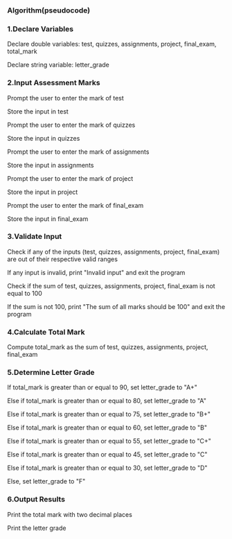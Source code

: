 ### Algorithm(pseudocode)
### 1.Declare Variables

Declare double variables: test, quizzes, assignments, project, final_exam, total_mark

Declare string variable: letter_grade

### 2.Input Assessment Marks

Prompt the user to enter the mark of test

Store the input in test

Prompt the user to enter the mark of quizzes

Store the input in quizzes

Prompt the user to enter the mark of assignments

Store the input in assignments

Prompt the user to enter the mark of project

Store the input in project

Prompt the user to enter the mark of final_exam

Store the input in final_exam

### 3.Validate Input

Check if any of the inputs (test, quizzes, assignments, project, final_exam) are out of their respective valid ranges

If any input is invalid, print "Invalid input" and exit the program

Check if the sum of test, quizzes, assignments, project, final_exam is not equal to 100

If the sum is not 100, print "The sum of all marks should be 100" and exit the program

### 4.Calculate Total Mark

Compute total_mark as the sum of test, quizzes, assignments, project, final_exam

### 5.Determine Letter Grade

If total_mark is greater than or equal to 90, set letter_grade to "A+"

Else if total_mark is greater than or equal to 80, set letter_grade to "A"

Else if total_mark is greater than or equal to 75, set letter_grade to "B+"

Else if total_mark is greater than or equal to 60, set letter_grade to "B"

Else if total_mark is greater than or equal to 55, set letter_grade to "C+"

Else if total_mark is greater than or equal to 45, set letter_grade to "C"

Else if total_mark is greater than or equal to 30, set letter_grade to "D"

Else, set letter_grade to "F"

### 6.Output Results

Print the total mark with two decimal places

Print the letter grade
